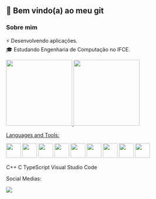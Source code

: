 ## 👋 Bem vindo(a) ao meu git

<!--
**peddro1/peddro1** is a ✨ _special_ ✨ repository because its `README.md` (this file) appears on your GitHub profile.

Here are some ideas to get you started:

- 🔭 I’m currently working on ...
- 🌱 I’m currently learning ...
- 👯 I’m looking to collaborate on ...
- 🤔 I’m looking for help with ...
- 💬 Ask me about ...
- 📫 How to reach me: ...
- 😄 Pronouns: ...
- ⚡ Fun fact: ...
-->

### Sobre mim

⚡   Desenvolvendo aplicações. </br>
🎓   Estudando Engenharia de Computação no IFCE.

<div>
<a href="https://github.com/peddro1">
<img loading="lazy" height="180em" src="https://github-readme-stats.vercel.app/api/top-langs/?username=peddro1&layout=compact&langs_count=7&theme=dracula"/>
<img loading="lazy" height="180em" src="https://github-readme-stats.vercel.app/api?username=peddro1&show_icons=true&theme=dracula&include_all_commits=true&count_private=true"/>
</div>

Languages and Tools:

<div>
<a href = "https://angular.dev" target="_blank"><img loading="lazy" src="https://cdn.jsdelivr.net/gh/devicons/devicon@latest/icons/angular/angular-original.svg" target="_blank" width="40" height="40"></a>
<a href = "https://www.oracle.com/br/java/technologies" target="_blank"><img src="https://cdn.jsdelivr.net/gh/devicons/devicon@latest/icons/java/java-original.svg" target="_blank" width="40" height="40"/></a>
<a href = "https://developer.apple.com/swift/" target="_blank"> <img src="https://cdn.jsdelivr.net/gh/devicons/devicon@latest/icons/swift/swift-original.svg" target="_blank" width="40" height="40"/></a>
<a href = "https://git-scm.com" target="_blank"> <img src="https://cdn.jsdelivr.net/gh/devicons/devicon@latest/icons/git/git-original.svg" target="_blank" width="40" height="40"/></a>
<a href = "https://www.figma.com" target="_blank"> <img src="https://cdn.jsdelivr.net/gh/devicons/devicon@latest/icons/figma/figma-original.svg" target="_blank" width="40" height="40"/></a>
<a href = "https://developer.mozilla.org/pt-BR/docs/Web/JavaScript" target="_blank"> <img src="https://cdn.jsdelivr.net/gh/devicons/devicon@latest/icons/typescript/typescript-original.svg" target="_blank" width="40" height="40"/></a>
<a href = "https://www.typescriptlang.org" target="_blank"> <img src="https://cdn.jsdelivr.net/gh/devicons/devicon@latest/icons/javascript/javascript-original.svg" target="_blank" width="40" height="40"/></a>
<a href = "https://learn.microsoft.com/pt-br/cpp/cpp/?view=msvc-170" target="_blank"> <img src="https://cdn.jsdelivr.net/gh/devicons/devicon@latest/icons/cplusplus/cplusplus-original.svg" target="_blank" width="40" height="40"/></a>
<a href = "https://learn.microsoft.com/pt-br/cpp/c-language/?view=msvc-170" target="_blank"> <img src="https://cdn.jsdelivr.net/gh/devicons/devicon@latest/icons/c/c-original.svg" target="_blank" width="40" height="40"/></a>

</div> 
          
 C++ C TypeScript Visual Studio Code

Social Medias:
<div>
<a href="https://www.youtube.com/@pedrofurtado19" target="_blank"><img loading="lazy" src="https://img.shields.io/badge/YouTube-FF0000?style=for-the-badge&logo=youtube&logoColor=white" target="_blank"></a>
</div>
